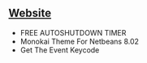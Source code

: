 <html>
  <head>
    <meta name="viewport" content="width=device-width, initial-scale=1">
    <link rel="stylesheet" href="https://cdnjs.cloudflare.com/ajax/libs/font-awesome/4.7.0/css/font-awesome.min.css">
  </head>
  <body>
    <h2><a href="https://haikelfazzani.github.io/TheFramework/">
      <i class="fa fa-align-center"></i> Website</a></h2>
    <ul>
      <li>FREE AUTOSHUTDOWN TIMER</li>
      <li>Monokai Theme For Netbeans 8.02</li>
      <li>Get The Event Keycode</li>
    </ul>
  </body>
</html>
